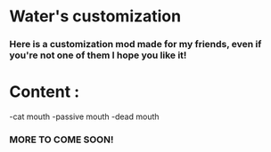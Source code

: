 # Water's customization
### Here is a customization mod made for my friends, even if you're not one of them I hope you like it!

# Content :
-cat mouth
-passive mouth 
-dead mouth 

### MORE TO COME SOON!

